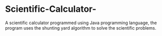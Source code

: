# Scientific-Calculator-
A scientific calculator programmed using Java programming language, the program uses the shunting yard algorithm to solve the scientific problems.

